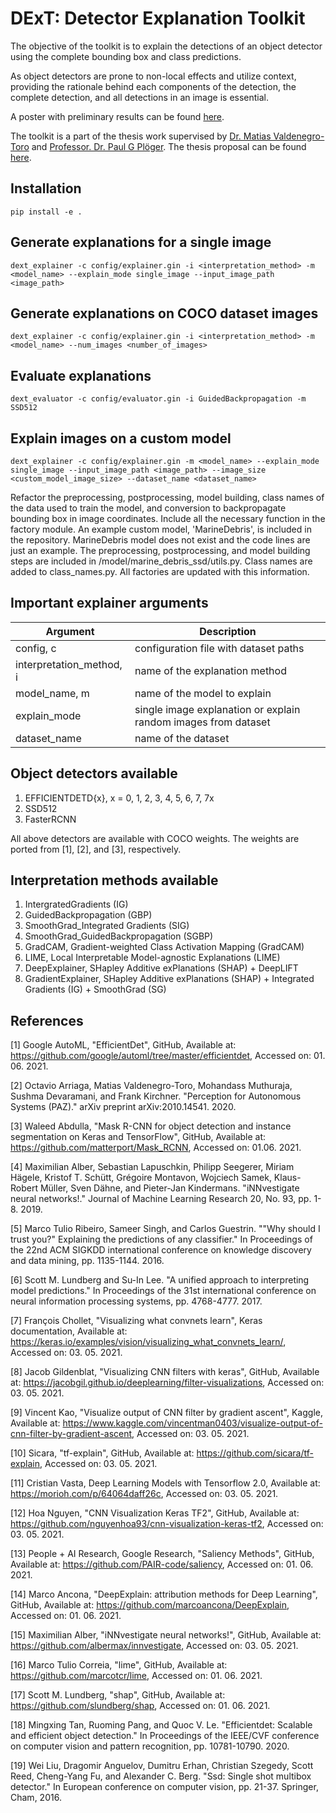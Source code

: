 # DExT: Detector Explanation Toolkit

The objective of the toolkit is to explain the detections of an object detector using the complete bounding box and class predictions.

As object detectors are prone to non-local effects and utilize context, providing the rationale behind each components of the detection, the complete detection, and all detections in an image is essential.

A poster with preliminary results can be found [here](https://github.com/DeepanChakravarthiPadmanabhan/mtdocuments/blob/master/PadmanabhanDC_MTPoster.pdf).

The toolkit is a part of the thesis work supervised by [Dr. Matias Valdenegro-Toro](https://mvaldenegro.github.io/) and [Professor. Dr. Paul G Plöger](https://www.h-brs.de/en/inf/prof-dr-paul-g-ploeger).
The thesis proposal can be found [here](https://github.com/DeepanChakravarthiPadmanabhan/mtdocuments/blob/master/PadmanabhanDC-MTProposal/PadmanabhanDC-MTProposal.pdf).


## Installation
```
pip install -e .
```

## Generate explanations for a single image
```
dext_explainer -c config/explainer.gin -i <interpretation_method> -m <model_name> --explain_mode single_image --input_image_path <image_path>
```

## Generate explanations on COCO dataset images
```
dext_explainer -c config/explainer.gin -i <interpretation_method> -m <model_name> --num_images <number_of_images>
```

## Evaluate explanations
```
dext_evaluator -c config/evaluator.gin -i GuidedBackpropagation -m SSD512
```

## Explain images on a custom model
```
dext_explainer -c config/explainer.gin -m <model_name> --explain_mode single_image --input_image_path <image_path> --image_size <custom_model_image_size> --dataset_name <dataset_name>
```

Refactor the preprocessing, postprocessing, model building, class names of the data used to train the model, and conversion to backpropagate bounding box in image coordinates.
Include all the necessary function in the factory module. 
An example custom model, 'MarineDebris',  is included in the repository. MarineDebris model does not exist and the code lines are just an example.
The preprocessing, postprocessing, and model building steps are included in /model/marine_debris_ssd/utils.py. Class names are added to class_names.py. 
All factories are updated with this information.


## Important explainer arguments
| Argument                 | Description                                                    |
|--------------------------|----------------------------------------------------------------|
| config, c                | configuration file with dataset paths                          |
| interpretation_method, i | name of the explanation method                                 |
| model_name, m            | name of the model to explain                                   |
| explain_mode             | single image explanation or explain random images from dataset |
| dataset_name             | name of the dataset                                            |


## Object detectors available
1. EFFICIENTDETD{x}, x = 0, 1, 2, 3, 4, 5, 6, 7, 7x
2. SSD512
3. FasterRCNN

All above detectors are available with COCO weights. The weights are ported from [1], [2], and [3], respectively. 

## Interpretation methods available
1. IntergratedGradients (IG)
2. GuidedBackpropagation (GBP)
3. SmoothGrad_Integrated Gradients (SIG)
4. SmoothGrad_GuidedBackpropagation (SGBP)
5. GradCAM, Gradient-weighted Class Activation Mapping (GradCAM)
6. LIME, Local Interpretable Model-agnostic Explanations (LIME)
7. DeepExplainer, SHapley Additive exPlanations (SHAP) + DeepLIFT
8. GradientExplainer, SHapley Additive exPlanations (SHAP) + Integrated Gradients (IG) + SmoothGrad (SG)

## References

[1] Google AutoML, "EfficientDet", GitHub, Available at: https://github.com/google/automl/tree/master/efficientdet, Accessed on: 01. 06. 2021.

[2] Octavio Arriaga, Matias Valdenegro-Toro, Mohandass Muthuraja, Sushma Devaramani, and Frank Kirchner. "Perception for Autonomous Systems (PAZ)." arXiv preprint arXiv:2010.14541. 2020.

[3] Waleed Abdulla, "Mask R-CNN for object detection and instance segmentation on Keras and TensorFlow", GitHub, Available at: https://github.com/matterport/Mask_RCNN, Accessed on: 01.06. 2021.

[4] Maximilian Alber, Sebastian Lapuschkin, Philipp Seegerer, Miriam Hägele, Kristof T. Schütt, Grégoire Montavon, Wojciech Samek, Klaus-Robert Müller, Sven Dähne, and Pieter-Jan Kindermans. "iNNvestigate neural networks!." Journal of Machine Learning Research 20, No. 93, pp. 1-8. 2019.

[5] Marco Tulio Ribeiro, Sameer Singh, and Carlos Guestrin. ""Why should I trust you?" Explaining the predictions of any classifier." In Proceedings of the 22nd ACM SIGKDD international conference on knowledge discovery and data mining, pp. 1135-1144. 2016.

[6] Scott M. Lundberg and Su-In Lee. "A unified approach to interpreting model predictions." In Proceedings of the 31st international conference on neural information processing systems, pp. 4768-4777. 2017.

[7] François Chollet, "Visualizing what convnets learn", Keras documentation, Available at: https://keras.io/examples/vision/visualizing_what_convnets_learn/, Accessed on: 03. 05. 2021.

[8] Jacob Gildenblat, "Visualizing CNN filters with keras", GitHub, Available at: https://jacobgil.github.io/deeplearning/filter-visualizations, Accessed on: 03. 05. 2021.

[9] Vincent Kao, "Visualize output of CNN filter by gradient ascent", Kaggle, Available at: https://www.kaggle.com/vincentman0403/visualize-output-of-cnn-filter-by-gradient-ascent, Accessed on: 03. 05. 2021.

[10] Sicara, "tf-explain", GitHub, Available at: https://github.com/sicara/tf-explain, Accessed on: 03. 05. 2021.

[11] Cristian Vasta, Deep Learning Models with Tensorflow 2.0, Available at: https://morioh.com/p/64064daff26c, Accessed on: 03. 05. 2021.

[12] Hoa Nguyen, "CNN Visualization Keras TF2", GitHub, Available at: https://github.com/nguyenhoa93/cnn-visualization-keras-tf2, Accessed on: 03. 05. 2021.

[13] People + AI Research, Google Research, "Saliency Methods", GitHub, Available at: https://github.com/PAIR-code/saliency, Accessed on: 01. 06. 2021.

[14] Marco Ancona, "DeepExplain: attribution methods for Deep Learning", GitHub, Available at: https://github.com/marcoancona/DeepExplain, Accessed on: 01. 06. 2021.

[15] Maximilian Alber, "iNNvestigate neural networks!", GitHub, Available at: https://github.com/albermax/innvestigate, Accessed on: 03. 05. 2021.

[16] Marco Tulio Correia, "lime", GitHub, Available at: https://github.com/marcotcr/lime, Accessed on: 01. 06. 2021.

[17] Scott M. Lundberg, "shap", GitHub, Available at: https://github.com/slundberg/shap, Accessed on: 01. 06. 2021.

[18] Mingxing Tan, Ruoming Pang, and Quoc V. Le. "Efficientdet: Scalable and efficient object detection." In Proceedings of the IEEE/CVF conference on computer vision and pattern recognition, pp. 10781-10790. 2020.

[19] Wei Liu, Dragomir Anguelov, Dumitru Erhan, Christian Szegedy, Scott Reed, Cheng-Yang Fu, and Alexander C. Berg. "Ssd: Single shot multibox detector." In European conference on computer vision, pp. 21-37. Springer, Cham, 2016.